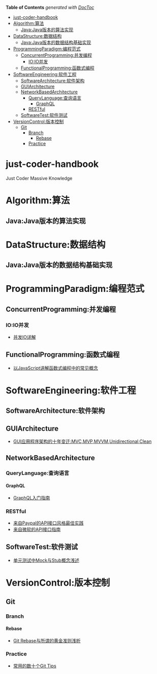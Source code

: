 <!-- START doctoc generated TOC please keep comment here to allow auto update -->
<!-- DON'T EDIT THIS SECTION, INSTEAD RE-RUN doctoc TO UPDATE -->
**Table of Contents**  *generated with [DocToc](https://github.com/thlorenz/doctoc)*

- [just-coder-handbook](#just-coder-handbook)
- [Algorithm:算法](#algorithm%E7%AE%97%E6%B3%95)
  - [Java:Java版本的算法实现](#javajava%E7%89%88%E6%9C%AC%E7%9A%84%E7%AE%97%E6%B3%95%E5%AE%9E%E7%8E%B0)
- [DataStructure:数据结构](#datastructure%E6%95%B0%E6%8D%AE%E7%BB%93%E6%9E%84)
  - [Java:Java版本的数据结构基础实现](#javajava%E7%89%88%E6%9C%AC%E7%9A%84%E6%95%B0%E6%8D%AE%E7%BB%93%E6%9E%84%E5%9F%BA%E7%A1%80%E5%AE%9E%E7%8E%B0)
- [ProgrammingParadigm:编程范式](#programmingparadigm%E7%BC%96%E7%A8%8B%E8%8C%83%E5%BC%8F)
  - [ConcurrentProgramming:并发编程](#concurrentprogramming%E5%B9%B6%E5%8F%91%E7%BC%96%E7%A8%8B)
    - [IO:IO并发](#ioio%E5%B9%B6%E5%8F%91)
  - [FunctionalProgramming:函数式编程](#functionalprogramming%E5%87%BD%E6%95%B0%E5%BC%8F%E7%BC%96%E7%A8%8B)
- [SoftwareEngineering:软件工程](#softwareengineering%E8%BD%AF%E4%BB%B6%E5%B7%A5%E7%A8%8B)
  - [SoftwareArchitecture:软件架构](#softwarearchitecture%E8%BD%AF%E4%BB%B6%E6%9E%B6%E6%9E%84)
  - [GUIArchitecture](#guiarchitecture)
  - [NetworkBasedArchitecture](#networkbasedarchitecture)
    - [QueryLanguage:查询语言](#querylanguage%E6%9F%A5%E8%AF%A2%E8%AF%AD%E8%A8%80)
      - [GraphQL](#graphql)
    - [RESTful](#restful)
  - [SoftwareTest:软件测试](#softwaretest%E8%BD%AF%E4%BB%B6%E6%B5%8B%E8%AF%95)
- [VersionControl:版本控制](#versioncontrol%E7%89%88%E6%9C%AC%E6%8E%A7%E5%88%B6)
  - [Git](#git)
    - [Branch](#branch)
      - [Rebase](#rebase)
    - [Practice](#practice)

<!-- END doctoc generated TOC please keep comment here to allow auto update -->

# just-coder-handbook
Just Coder Massive Knowledge 

# Algorithm:算法

## Java:Java版本的算法实现

# DataStructure:数据结构

## Java:Java版本的数据结构基础实现

# ProgrammingParadigm:编程范式

## ConcurrentProgramming:并发编程

### IO:IO并发

- [并发IO详解](https://github.com/wxyyxc1992/just-coder-handbook/blob/master/ProgrammingParadigm/ConcurrentProgramming/IO/Concurrent-IO.md)

## FunctionalProgramming:函数式编程

- [以JavaScript讲解函数式编程中的常见概念](https://github.com/wxyyxc1992/just-coder-handbook/blob/master/ProgrammingParadigm/FunctionalProgramming/functional-programming-jargon-by-javascript.md)

# SoftwareEngineering:软件工程

## SoftwareArchitecture:软件架构

## GUIArchitecture

- [GUI应用程序架构的十年变迁:MVC,MVP,MVVM,Unidirectional,Clean](https://github.com/wxyyxc1992/just-coder-handbook/blob/master/SoftwareEngineering/SoftwareArchitecture/GUIArchitecture/evolution-of-gui-architectural-patterns.md)

## NetworkBasedArchitecture

### QueryLanguage:查询语言
#### GraphQL
- [GraphQL入门指南](https://github.com/wxyyxc1992/just-coder-handbook/blob/master/SoftwareEngineering/SoftwareArchitecture/NetworkBasedArchitecture/QueryLanguage/GraphQL/graphql.md)

### RESTful

- [来自Paypal的API接口风格最佳实践](https://github.com/wxyyxc1992/just-coder-handbook/blob/master/SoftwareEngineering/SoftwareArchitecture/NetworkBasedArchitecture/RESTful/paypal-api-standards.md)
- [来自微软的API接口指南](https://github.com/wxyyxc1992/just-coder-handbook/blob/master/SoftwareEngineering/SoftwareArchitecture/NetworkBasedArchitecture/RESTful/microsoft-api-guidelines.md)

## SoftwareTest:软件测试

- [单元测试中Mock与Stub概念浅述](https://github.com/wxyyxc1992/just-coder-handbook/blob/master/SoftwareEngineering/SoftwareTest/UnitTest.md)



# VersionControl:版本控制
## Git
### Branch
#### Rebase
- [Git Rebase与所谓的黄金准则浅析](https://github.com/wxyyxc1992/just-coder-handbook/blob/master/VersionControl/Git/Branch/Rebase/git-rebase-and-the-gloden-rule-explained.md)

### Practice
- [常用的数十个Git Tips](https://github.com/wxyyxc1992/just-coder-handbook/blob/master/VersionControl/Git/Practice/git-tips.md)


